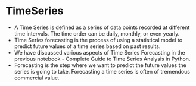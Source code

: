 # TimeSeries
* A Time Series is defined as a series of data points recorded at different time intervals. The time order can be daily, monthly, or even yearly.
* Time Series forecasting is the process of using a statistical model to predict future values of a time series based on past results.
* We have discussed various aspects of Time Series Forecasting in the previous notebook - Complete Guide to Time Series Analysis in Python.
* Forecasting is the step where we want to predict the future values the series is going to take. Forecasting a time series is often of tremendous commercial value.
